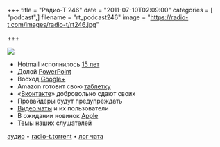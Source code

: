 +++
title = "Радио-Т 246"
date = "2011-07-10T02:09:00"
categories = [ "podcast",]
filename = "rt_podcast246"
image = "https://radio-t.com/images/radio-t/rt246.jpg"

+++

![](https://radio-t.com/images/radio-t/rt246.jpg)

- Hotmail исполнилось [15 лет](http://internet.cnews.ru/news/line/index.shtml?2011/07/06/446620)
- Долой [PowerPoint](http://www.securitylab.ru/news/406211.php)
- Восход [Google+ ](http://www.stevestreeting.com/2011/07/04/google/)
- Amazon готовит свою [таблетку](http://thenextweb.com/mobile/2011/07/09/why-an-amazon-tablet-can-rival-the-ipad/?awesm=tnw.to_19uMs)
- «[Вконтакте](http://www.livejournal.ru/themes/id/31397)» добровольно сдают своих
- Провайдеры будут предупреждать
- [Видео чаты](http://www.readwriteweb.com/archives/do_consumers_really_want_video_calling.php?utm_source=feedburner&utm_medium=feed&utm_campai) и их пользователи
- В ожидании новинок [Apple](http://9to5mac.com/2011/07/07/apple-store-overnight-planned-for-july-13th-new-macbook-airs-and-lion-signage-awaits/)
- [Темы](/p/2011/07/05/prep-246/) наших слушателей

[аудио](https://archive.rucast.net/radio-t/media/rt_podcast246.mp3) • [radio-t.torrent](http://www.radio-t.com/torrents/rt_podcast246.mp3.torrent) • [лог чата](http://chat.radio-t.com/logs/radio-t-246.html)<audio src="https://archive.rucast.net/radio-t/media/rt_podcast246.mp3" preload="none"></audio>